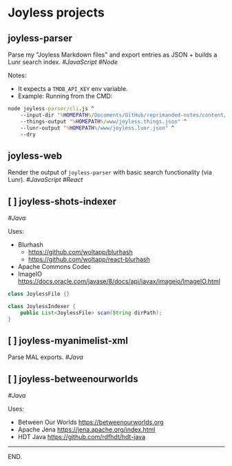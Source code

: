 # Joyless projects


## joyless-parser
Parse my "Joyless Markdown files" and export entries as JSON + builds a Lunr search index.
_#JavaScript #Node_

Notes:
- It expects a `TMDB_API_KEY` env variable.
- Example: Running from the CMD:
```bat
node joyless-parser/cli.js ^
    --input-dir "%HOMEPATH%/Documents/GitHub/reprimanded-notes/content/joyless" ^
    --things-output "%HOMEPATH%/www/joyless.things.json" ^
    --lunr-output "%HOMEPATH%/www/joyless.lunr.json" ^
    --dry
```


## joyless-web
Render the output of `joyless-parser` with basic search functionality (via Lunr). _#JavaScript #React_


## [ ] joyless-shots-indexer
_#Java_

Uses:
- Blurhash
    * https://github.com/woltapp/blurhash
    * https://github.com/woltapp/react-blurhash
- Apache Commons Codec
- ImageIO
https://docs.oracle.com/javase/8/docs/api/javax/imageio/ImageIO.html

```java
class JoylessFile {}

class JoylessIndexer {
    public List<JoylessFile> scan(String dirPath);
}
```


## [ ] joyless-myanimelist-xml
Parse MAL exports. _#Java_



## [ ] joyless-betweenourworlds
_#Java_

Uses:
- Between Our Worlds https://betweenourworlds.org
- Apache Jena https://jena.apache.org/index.html
- HDT Java https://github.com/rdfhdt/hdt-java

---

END.
